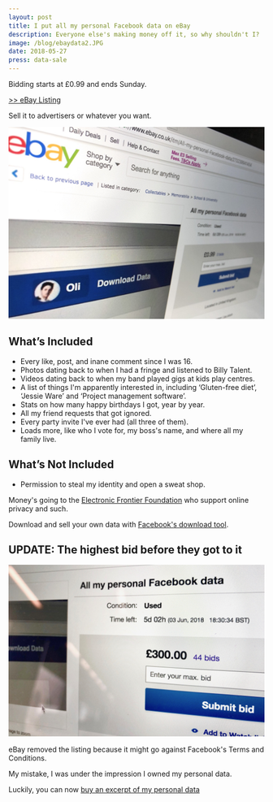 ```yaml
---
layout: post
title: I put all my personal Facebook data on eBay
description: Everyone else's making money off it, so why shouldn't I?
image: /blog/ebaydata2.JPG
date: 2018-05-27
press: data-sale
---
```




Bidding starts at £0.99 and ends Sunday.

<a href="#update">>> eBay Listing</a>

Sell it to advertisers or whatever you want.

<a href="#update">![Personal Data](/blog/ebaydata2.JPG)</a>

## What’s Included

- Every like, post, and inane comment since I was 16.
- Photos dating back to when I had a fringe and listened to Billy Talent.
- Videos dating back to when my band played gigs at kids play centres.
- A list of things I'm apparently interested in, including ‘Gluten-free diet’, ‘Jessie Ware’ and ‘Project management software’.
- Stats on how many happy birthdays I got, year by year.
- All my friend requests that got ignored.
- Every party invite I've ever had (all three of them).
- Loads more, like who I vote for, my boss's name, and where all my family live.


## What’s Not Included
- Permission to steal my identity and open a sweat shop.

Money's going to the <a href="https://www.eff.org/">Electronic Frontier Foundation</a> who support online privacy and such.

Download and sell your own data with <a href="https://www.facebook.com/dyi/?x=AdndIvCzUH9ebQL8&referrer=yfi_settings">Facebook's download tool</a>.

<h2 id="update"> UPDATE: The highest bid before they got to it</h2>

![£300](/blog/ebayfinal2.jpg)

eBay removed the listing because it might go against Facebook's Terms and Conditions.

My mistake, I was under the impression I owned my personal data.

Luckily, you can now [buy an excerpt of my personal data](https://ko-fi.com/s/940f46b4ce)

